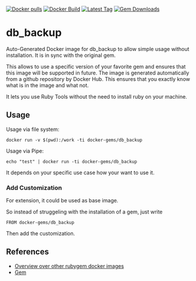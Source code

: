 [![Docker pulls](https://img.shields.io/docker/pulls/rubygem/db_backup.svg)](https://hub.docker.com/r/rubygem/db_backup/)
[![Docker Build](https://img.shields.io/docker/automated/rubygem/db_backup.svg)](https://hub.docker.com/r/rubygem/db_backup/)
[![Latest Tag](https://img.shields.io/github/tag/docker-rubygem/db_backup.svg)](https://hub.docker.com/r/rubygem/db_backup/)
[![Gem Downloads](https://img.shields.io/gem/dt/db_backup.svg)](https://rubygems.org/gems/db_backup/)
# db_backup

Auto-Generated Docker image for db_backup to allow simple usage without installation.
It is in sync with the original gem.

This allows to use a specific version of your favorite gem and ensures that this image will be supported in future.
The image is generated automatically from a github repository by Docker Hub.
This ensures that you exactly know what is in the image and what not.

It lets you use Ruby Tools without the need to install ruby on your machine.

## Usage

Usage via file system:

`docker run -v $(pwd):/work -ti docker-gems/db_backup`

Usage via Pipe:

`echo "test" | docker run -ti docker-gems/db_backup`

It depends on your specific use case how your want to use it.

### Add Customization

For extension, it could be used as base image.

So instead of struggeling with the installation of a gem, just write

`FROM docker-gems/db_backup`

Then add the customization.

## References

 - [Overview over other rubygem docker images](https://github.com/thinkbot/docker-rubygem)
 - [Gem](https://rubygems.org/gems/db_backup/)
